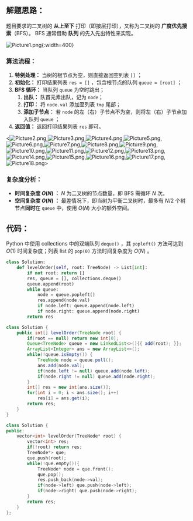 ## 解题思路：

题目要求的二叉树的 **从上至下** 打印（即按层打印），又称为二叉树的 **广度优先搜索**（BFS）。
BFS 通常借助 **队列** 的先入先出特性来实现。

![Picture1.png](https://pic.leetcode-cn.com/a872b50fa42011748437ec9123d8f77a104b3d528880efca8b212f91d115f835-Picture1.png){:width=400}

### 算法流程：

1. **特例处理：** 当树的根节点为空，则直接返回空列表 `[]` ；
2. **初始化：** 打印结果列表 `res = []` ，包含根节点的队列 `queue = [root]` ；
3. **BFS 循环：** 当队列 `queue` 为空时跳出；
    1. **出队：** 队首元素出队，记为 `node`；
    2. **打印：** 将 `node.val` 添加至列表 `tmp` 尾部；
    3. **添加子节点：** 若 `node` 的左（右）子节点不为空，则将左（右）子节点加入队列 `queue` ；
4. **返回值：** 返回打印结果列表 `res` 即可。

<![Picture2.png](https://pic.leetcode-cn.com/1943050c7d48251cadc2c52545ce067a8fbec1c6b1960ef287c51a18fec55dd7-Picture2.png),![Picture3.png](https://pic.leetcode-cn.com/1605540168-GqnDPn-Picture3.png),![Picture4.png](https://pic.leetcode-cn.com/ec82e40de2bfb211f8195545ee1b72d5fb4c9c5518c49e61874182ff142c359f-Picture4.png),![Picture5.png](https://pic.leetcode-cn.com/3e0bf6c4209905c972ae73a3793323b59352f4cb219d218ce238baeb7a4f815b-Picture5.png),![Picture6.png](https://pic.leetcode-cn.com/352c729f306dd3c6d3a8ea04c90eb5fbfb1607ae8b5dcf1e57a4124d77bb4a17-Picture6.png),![Picture7.png](https://pic.leetcode-cn.com/bdbad0817bdf85ba5f4d01e8d06f6dc82b295f15f27498ed8e314344707c9cd2-Picture7.png),![Picture8.png](https://pic.leetcode-cn.com/5e54460c69fcef7fb86277da6b8d132dbe652bdf540558ae0a5c8b22ae94a49e-Picture8.png),![Picture9.png](https://pic.leetcode-cn.com/49c7a62abdd0e1a5af2ada6fd1f0e5f10e7304fe60c321e9e674bf3814db5ad8-Picture9.png),![Picture10.png](https://pic.leetcode-cn.com/8eea301df52d3e40e95cd42b871b560859a9fcb867507338dd98ff5d5a5fb5be-Picture10.png),![Picture11.png](https://pic.leetcode-cn.com/782e1e35a19754d4ab9d19e1c44504ec364c13007b5d12ecf5598e7af7149758-Picture11.png),![Picture12.png](https://pic.leetcode-cn.com/fcfeb4448d3123c19122d18babb93ef110ea693fb809427d8eb63cef59d03888-Picture12.png),![Picture13.png](https://pic.leetcode-cn.com/b9a578c85d3bb8c08170809f0f61f18db52e1cb74c7f5439d313f7aaba1eaa6c-Picture13.png),![Picture14.png](https://pic.leetcode-cn.com/d6cc7b71c747140178c5096b489ae4dbf246121dac61dfe24c253ba28c0402b1-Picture14.png),![Picture15.png](https://pic.leetcode-cn.com/ee5d52b5bdc79d5ec04d82a6249e7e03aaa4707be4384aa29cc960d48066e290-Picture15.png),![Picture16.png](https://pic.leetcode-cn.com/8ffed118931f0c49efcd1acd637a832e7e885083d6f40fc7f6b0fc6b42099a57-Picture16.png),![Picture17.png](https://pic.leetcode-cn.com/0626f28e8c1aff530808ce78863f6dcca4ffda747acfaeb831572f5fff90f597-Picture17.png),![Picture18.png](https://pic.leetcode-cn.com/d7a1a57e60db621c5213a170ff8bb8ad2545ea4cfd07ca98b12525aea38ad38a-Picture18.png)>

### 复杂度分析：

- **时间复杂度 $O(N)$ ：** $N$ 为二叉树的节点数量，即 BFS 需循环 $N$ 次。
- **空间复杂度 $O(N)$ ：** 最差情况下，即当树为平衡二叉树时，最多有 $N/2$ 个树节点**同时**在 `queue` 中，使用 $O(N)$ 大小的额外空间。

## 代码：

Python 中使用 collections 中的双端队列 `deque()` ，其 `popleft()` 方法可达到 $O(1)$ 时间复杂度；列表 list 的 `pop(0)` 方法时间复杂度为 $O(N)$ 。

```Python []
class Solution:
    def levelOrder(self, root: TreeNode) -> List[int]:
        if not root: return []
        res, queue = [], collections.deque()
        queue.append(root)
        while queue:
            node = queue.popleft()
            res.append(node.val)
            if node.left: queue.append(node.left)
            if node.right: queue.append(node.right)
        return res
```

```Java []
class Solution {
    public int[] levelOrder(TreeNode root) {
        if(root == null) return new int[0];
        Queue<TreeNode> queue = new LinkedList<>(){{ add(root); }};
        ArrayList<Integer> ans = new ArrayList<>();
        while(!queue.isEmpty()) {
            TreeNode node = queue.poll();
            ans.add(node.val);
            if(node.left != null) queue.add(node.left);
            if(node.right != null) queue.add(node.right);
        }
        int[] res = new int[ans.size()];
        for(int i = 0; i < ans.size(); i++)
            res[i] = ans.get(i);
        return res;
    }
}
```

```C++ []
class Solution {
public:
    vector<int> levelOrder(TreeNode* root) {
        vector<int> res;
        if(!root) return res;
        TreeNode*> que;
        que.push(root);
        while(!que.empty()){
            TreeNode* node = que.front();
            que.pop();
            res.push_back(node->val);
            if(node->left) que.push(node->left);
            if(node->right) que.push(node->right);
        }
        return res;
    }
};
```
